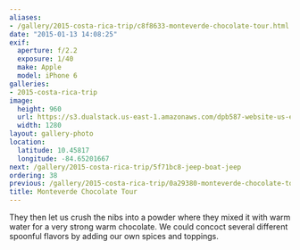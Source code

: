 ```yaml
---
aliases:
- /gallery/2015-costa-rica-trip/c8f8633-monteverde-chocolate-tour.html
date: "2015-01-13 14:08:25"
exif:
  aperture: f/2.2
  exposure: 1/40
  make: Apple
  model: iPhone 6
galleries:
- 2015-costa-rica-trip
image:
  height: 960
  url: https://s3.dualstack.us-east-1.amazonaws.com/dpb587-website-us-east-1/asset/gallery/2015-costa-rica-trip/c8f8633-monteverde-chocolate-tour~1280.jpg
  width: 1280
layout: gallery-photo
location:
  latitude: 10.45817
  longitude: -84.65201667
next: /gallery/2015-costa-rica-trip/5f71bc8-jeep-boat-jeep
ordering: 38
previous: /gallery/2015-costa-rica-trip/0a29380-monteverde-chocolate-tour
title: Monteverde Chocolate Tour
---
```


They then let us crush the nibs into a powder where they mixed it with warm water for a very strong warm chocolate. We could concoct several different spoonful flavors by adding our own spices and toppings.
